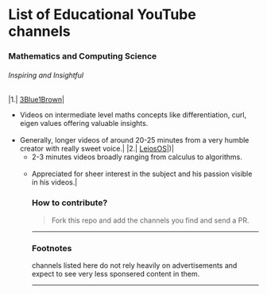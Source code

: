 
# List of Educational YouTube channels
### Mathematics and Computing Science
###### Inspiring and Insightful
|1.| [3Blue1Brown](https://www.youtube.com/channel/UCYO_jab_esuFRV4b17AJtAw)|<ul> <li>  Videos on intermediate level maths concepts like differentiation, curl, eigen values offering valuable insights.<br><br> <li>Generally, longer videos of around 20-25 minutes from a very humble creator with really sweet voice.|
	|2.| [LeiosOS](https://www.youtube.com/channel/UCd0dc7kQA1FUpJ76o1EjLqQ)|)|<ul> <li> 2-3 minutes videos broadly ranging from calculus to algorithms.<br><br> <li>Appreciated for sheer interest in the subject and his passion visible in his videos.|
	
### How to contribute?
>Fork this repo and add the channels you find and send a PR.

***
### Footnotes
channels listed here do not rely heavily on advertisements and expect to see very less sponsered content in them.

***
